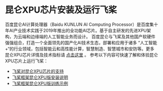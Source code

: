 
# 昆仑XPU芯片安装及运行飞桨

百度昆仑AI计算处理器（Baidu KUNLUN AI Computing Processor）是百度集十年AI产业技术实践于2019年推出的全功能AI芯片。基于自主研发的先进XPU架构，为云端和边缘端的人工智能业务而设计。 百度昆仑与飞桨及其他国产软硬件强强组合，打造一个全面领先的国产化AI技术生态，部署和应用于诸多 “人工智能+“的行业领域，包括智能云和高性能计算，智慧制造、智慧城市和安防等。更多昆仑XPU芯片详情及技术指标请 [点击这里](https://cloud.baidu.com/product/kunlun.html) 。
参考以下内容可快速了解和体验昆仑XPU芯片上运行飞桨：

- [飞桨对昆仑XPU芯片的支持](https://www.paddlepaddle.org.cn/documentation/docs/zh/develop/guides/xpu_docs/paddle_2.0_xpu_cn.html)
- [飞桨框架昆仑XPU版安装说明](https://www.paddlepaddle.org.cn/documentation/docs/zh/develop/guides/xpu_docs/paddle_install_cn.html)
- [飞桨框架昆仑XPU版训练示例](https://www.paddlepaddle.org.cn/documentation/docs/zh/develop/guides/xpu_docs/train_example_cn.html)

